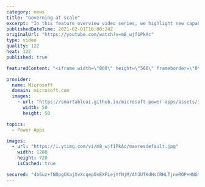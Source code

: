 ```yaml
---
category: news
title: "Governing at scale"
excerpt: "In this feature overview video series, we highlight new capabilities included in the latest update to Microsoft Power Apps.  Microsoft's Power Platform is a rich ecosystem of more than three hundred Microsoft and non-Microsoft connectors that can be leveraged by apps and flows. We are proud to introduce"
publishedDateTime: 2021-02-01T16:00:24Z
originalUrl: "https://youtube.com/watch?v=m8_wjf1PkAc"
type: video
quality: 122
heat: 122
published: true

featuredContent: "<iframe width=\"800\" height=\"500\" frameborder=\"0\" src=\"https://www.youtube.com/embed/m8_wjf1PkAc\" allow=\"accelerometer; autoplay; encrypted-media; gyroscope; picture-in-picture\" allowfullscreen></iframe>"

provider:
  name: Microsoft
  domain: microsoft.com
  images:
    - url: "https://smartableai.github.io/microsoft-power-apps/assets/images/organizations/microsoft.com-50x50.jpg"
      width: 50
      height: 50

topics:
  - Power Apps

images:
  - url: "https://i.ytimg.com/vi/m8_wjf1PkAc/maxresdefault.jpg"
    width: 1280
    height: 720
    isCached: true

secured: "4b6uz+fNDpgCKajXvXcqepOsEXFLejYfNjM/Ah3UTKdHsCRHLTjneROP+HNGtkTlANTU+Dk6zmTatBIv2wnCWzvlAg6JRYD+O71DN+FHkhpLaVulcF2LMeWD1PN5u6dl+3kNG7MWErCPzX8kMaCp9lMsjaviPSypt5tsl05rjcQt5AoN4fpZpzUWVAbPizm/JIYxf+jJD7HosEF1OQyPGp2DJpAYRJlwZzOI6/WpqX7VjgOSg1u/4EQTaiDd4kgtJuq6TWWrugcUiRWX5dXBCbAeC8K7416p9X7VZEjee9zknnXuasaXI1zf/1DZ3u5+7HbZkzxyNCGnI/wxHRSvGQ9rAiTCaTV+n6J5IRO6z1INGlEw9qbrRKRtl4T5QvKp6Gj4R0TzBJ5YcC7meIDjLlQXH4EqOHDj+TO3Fe3XTMw=;+lI7iNJf//mwtaD/sb2dFQ=="
---
```


